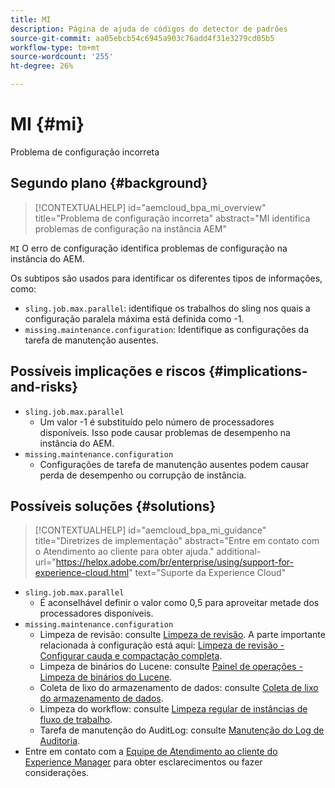 ```yaml
---
title: MI
description: Página de ajuda de códigos do detector de padrões
source-git-commit: aa05ebcb54c6945a903c76add4f31e3279cd05b5
workflow-type: tm+mt
source-wordcount: '255'
ht-degree: 26%

---
```


# MI {#mi}

Problema de configuração incorreta

## Segundo plano {#background}

>[!CONTEXTUALHELP]
>id="aemcloud_bpa_mi_overview"
>title="Problema de configuração incorreta"
>abstract="MI identifica problemas de configuração na instância AEM"

`MI`  O erro de configuração identifica problemas de configuração na instância do AEM.

Os subtipos são usados para identificar os diferentes tipos de informações, como:

* `sling.job.max.parallel`: identifique os trabalhos do sling nos quais a configuração paralela máxima está definida como -1.
* `missing.maintenance.configuration`: Identifique as configurações da tarefa de manutenção ausentes.

## Possíveis implicações e riscos {#implications-and-risks}

* `sling.job.max.parallel`
   * Um valor -1 é substituído pelo número de processadores disponíveis. Isso pode causar problemas de desempenho na instância do AEM.
* `missing.maintenance.configuration`
   * Configurações de tarefa de manutenção ausentes podem causar perda de desempenho ou corrupção de instância.

## Possíveis soluções {#solutions}

>[!CONTEXTUALHELP]
>id="aemcloud_bpa_mi_guidance"
>title="Diretrizes de implementação"
>abstract="Entre em contato com o Atendimento ao cliente para obter ajuda."
>additional-url="https://helpx.adobe.com/br/enterprise/using/support-for-experience-cloud.html" text="Suporte da Experience Cloud"

* `sling.job.max.parallel`
   * É aconselhável definir o valor como 0,5 para aproveitar metade dos processadores disponíveis.
* `missing.maintenance.configuration`
   * Limpeza de revisão: consulte [Limpeza de revisão](https://experienceleague.adobe.com/docs/experience-manager-65/deploying/deploying/revision-cleanup.html). A parte importante relacionada à configuração está aqui: [Limpeza de revisão - Configurar cauda e compactação completa](https://experienceleague.adobe.com/docs/experience-manager-65/deploying/deploying/revision-cleanup.html#how-to-configure-full-and-tail-compaction).
   * Limpeza de binários do Lucene: consulte [Painel de operações - Limpeza de binários do Lucene](https://experienceleague.adobe.com/docs/experience-manager-65/administering/operations/operations-dashboard.html#lucene-binaries-cleanup).
   * Coleta de lixo do armazenamento de dados: consulte [Coleta de lixo do armazenamento de dados](https://experienceleague.adobe.com/docs/experience-manager-65/administering/operations/data-store-garbage-collection.html).
   * Limpeza do workflow: consulte [Limpeza regular de instâncias de fluxo de trabalho](https://experienceleague.adobe.com/docs/experience-manager-65/administering/operations/workflows-administering.html?lang=pt-BR#regular-purging-of-workflow-instances).
   * Tarefa de manutenção do AuditLog: consulte [Manutenção do Log de Auditoria](https://experienceleague.adobe.com/docs/experience-manager-65/administering/operations/operations-audit-log.html).
* Entre em contato com a [Equipe de Atendimento ao cliente do Experience Manager](https://helpx.adobe.com/br/enterprise/using/support-for-experience-cloud.html) para obter esclarecimentos ou fazer considerações.
